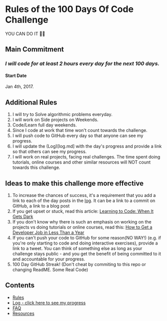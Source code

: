 # Rules of the 100 Days Of Code Challenge

YOU CAN DO IT 👍🏼

## Main Commitment
### *I will code for at least 2 hours every day for the next 100 days.*

#### Start Date
Jan 4th, 2017.

## Additional Rules
1. I will try to Solve algorithmic problems everyday.
2. I will work on Side projects on Weekends.
3. Code/Learn full day weekends.
3. Since I code at work that time won't count towards the challenge.
4. I will push code to GitHub every day so that anyone can see my progress.
5. I will update the (Log)[log.md] with the day's progress and provide a link so that others can see my progress.
6. I will work on real projects, facing real challenges. The time spent doing tutorials, online courses and other similar resources will NOT count towards this challenge.


## Ideas to make this challenge more effective
1. To increase the chances of success, it's a requirement that you add a link to each of the day posts in the [log](log.md). It can be a link to a commit on GitHub, a link to a blog post
2. If you get upset or stuck, read this article: [Learning to Code: When It Gets Dark](https://medium.freecodecamp.com/learning-to-code-when-it-gets-dark-e485edfb58fd)
3. If you don't know why there is such an emphasis on working on the projects vs doing tutorials or online courses, read this: [How to Get a Developer Job in Less Than a Year](https://medium.freecodecamp.com/how-to-get-a-developer-job-in-less-than-a-year-c27bbfe71645)
4. If you can't push your code to GitHub for some reason(NO WAY!) (e.g. if you're only starting to code and doing interactive exercises), provide a link to a tweet. You can think of something else as long as your challenge stays public - and you get the benefit of being committed to it and accountable for your progress.
5. 100 Day GitHub Streak! (Don't cheat by commiting to this repo or changing ReadME. Some Real Code)

## Contents
* [Rules](rules.md)
* [Log - click here to see my progress](log.md)
* [FAQ](FAQ.md)
* [Resources](resources.md)

